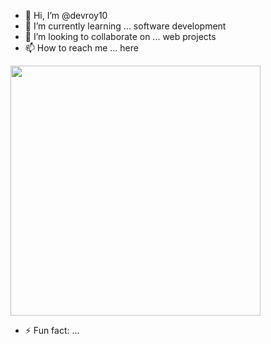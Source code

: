 - 👋 Hi, I’m @devroy10
- 🌱 I’m currently learning ... software development
- 💞️ I’m looking to collaborate on ... web projects
- 📫 How to reach me ... here
<p>
  <img src="https://api.vaunt.dev/v1/github/entities/devroy10/achievements?format=svg&limit=3" width="400" />
</p>

- ⚡ Fun fact: ...


<!---
devroy10/devroy10 is a ✨ special ✨ repository because its `README.md` (this file) appears on your GitHub profile.
You can click the Preview link to take a look at your changes.
--->
